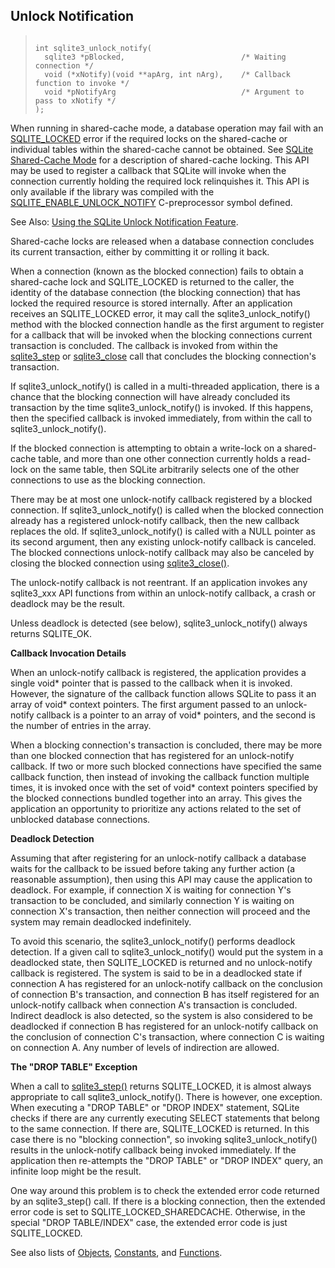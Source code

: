 ## Unlock Notification




> ```
> 
> int sqlite3_unlock_notify(
>   sqlite3 *pBlocked,                          /* Waiting connection */
>   void (*xNotify)(void **apArg, int nArg),    /* Callback function to invoke */
>   void *pNotifyArg                            /* Argument to pass to xNotify */
> );
> 
> ```



When running in shared\-cache mode, a database operation may fail with
an [SQLITE\_LOCKED](../rescode.html#locked) error if the required locks on the shared\-cache or
individual tables within the shared\-cache cannot be obtained. See
[SQLite Shared\-Cache Mode](../sharedcache.html) for a description of shared\-cache locking.
This API may be used to register a callback that SQLite will invoke
when the connection currently holding the required lock relinquishes it.
This API is only available if the library was compiled with the
[SQLITE\_ENABLE\_UNLOCK\_NOTIFY](../compile.html#enable_unlock_notify) C\-preprocessor symbol defined.


See Also: [Using the SQLite Unlock Notification Feature](../unlock_notify.html).


Shared\-cache locks are released when a database connection concludes
its current transaction, either by committing it or rolling it back.


When a connection (known as the blocked connection) fails to obtain a
shared\-cache lock and SQLITE\_LOCKED is returned to the caller, the
identity of the database connection (the blocking connection) that
has locked the required resource is stored internally. After an
application receives an SQLITE\_LOCKED error, it may call the
sqlite3\_unlock\_notify() method with the blocked connection handle as
the first argument to register for a callback that will be invoked
when the blocking connections current transaction is concluded. The
callback is invoked from within the [sqlite3\_step](../c3ref/step.html) or [sqlite3\_close](../c3ref/close.html)
call that concludes the blocking connection's transaction.


If sqlite3\_unlock\_notify() is called in a multi\-threaded application,
there is a chance that the blocking connection will have already
concluded its transaction by the time sqlite3\_unlock\_notify() is invoked.
If this happens, then the specified callback is invoked immediately,
from within the call to sqlite3\_unlock\_notify().


If the blocked connection is attempting to obtain a write\-lock on a
shared\-cache table, and more than one other connection currently holds
a read\-lock on the same table, then SQLite arbitrarily selects one of
the other connections to use as the blocking connection.


There may be at most one unlock\-notify callback registered by a
blocked connection. If sqlite3\_unlock\_notify() is called when the
blocked connection already has a registered unlock\-notify callback,
then the new callback replaces the old. If sqlite3\_unlock\_notify() is
called with a NULL pointer as its second argument, then any existing
unlock\-notify callback is canceled. The blocked connections
unlock\-notify callback may also be canceled by closing the blocked
connection using [sqlite3\_close()](../c3ref/close.html).


The unlock\-notify callback is not reentrant. If an application invokes
any sqlite3\_xxx API functions from within an unlock\-notify callback, a
crash or deadlock may be the result.


Unless deadlock is detected (see below), sqlite3\_unlock\_notify() always
returns SQLITE\_OK.


**Callback Invocation Details**


When an unlock\-notify callback is registered, the application provides a
single void\* pointer that is passed to the callback when it is invoked.
However, the signature of the callback function allows SQLite to pass
it an array of void\* context pointers. The first argument passed to
an unlock\-notify callback is a pointer to an array of void\* pointers,
and the second is the number of entries in the array.


When a blocking connection's transaction is concluded, there may be
more than one blocked connection that has registered for an unlock\-notify
callback. If two or more such blocked connections have specified the
same callback function, then instead of invoking the callback function
multiple times, it is invoked once with the set of void\* context pointers
specified by the blocked connections bundled together into an array.
This gives the application an opportunity to prioritize any actions
related to the set of unblocked database connections.


**Deadlock Detection**


Assuming that after registering for an unlock\-notify callback a
database waits for the callback to be issued before taking any further
action (a reasonable assumption), then using this API may cause the
application to deadlock. For example, if connection X is waiting for
connection Y's transaction to be concluded, and similarly connection
Y is waiting on connection X's transaction, then neither connection
will proceed and the system may remain deadlocked indefinitely.


To avoid this scenario, the sqlite3\_unlock\_notify() performs deadlock
detection. If a given call to sqlite3\_unlock\_notify() would put the
system in a deadlocked state, then SQLITE\_LOCKED is returned and no
unlock\-notify callback is registered. The system is said to be in
a deadlocked state if connection A has registered for an unlock\-notify
callback on the conclusion of connection B's transaction, and connection
B has itself registered for an unlock\-notify callback when connection
A's transaction is concluded. Indirect deadlock is also detected, so
the system is also considered to be deadlocked if connection B has
registered for an unlock\-notify callback on the conclusion of connection
C's transaction, where connection C is waiting on connection A. Any
number of levels of indirection are allowed.


**The "DROP TABLE" Exception**


When a call to [sqlite3\_step()](../c3ref/step.html) returns SQLITE\_LOCKED, it is almost
always appropriate to call sqlite3\_unlock\_notify(). There is however,
one exception. When executing a "DROP TABLE" or "DROP INDEX" statement,
SQLite checks if there are any currently executing SELECT statements
that belong to the same connection. If there are, SQLITE\_LOCKED is
returned. In this case there is no "blocking connection", so invoking
sqlite3\_unlock\_notify() results in the unlock\-notify callback being
invoked immediately. If the application then re\-attempts the "DROP TABLE"
or "DROP INDEX" query, an infinite loop might be the result.


One way around this problem is to check the extended error code returned
by an sqlite3\_step() call. If there is a blocking connection, then the
extended error code is set to SQLITE\_LOCKED\_SHAREDCACHE. Otherwise, in
the special "DROP TABLE/INDEX" case, the extended error code is just
SQLITE\_LOCKED.


See also lists of
 [Objects](../c3ref/objlist.html),
 [Constants](../c3ref/constlist.html), and
 [Functions](../c3ref/funclist.html).


